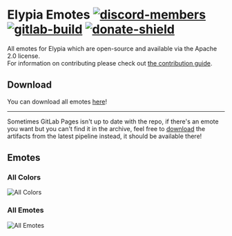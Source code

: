 # Elypia Emotes [![discord-members]][discord] [![gitlab-build]][gitlab] [![donate-shield]][elypia-donate]
All emotes for Elypia which are open-source and available via the Apache 2.0 license.  
For information on contributing please check out [the contribution guide]. 

## Download
You can download all emotes [here]!  

---

Sometimes GitLab Pages isn't up to date with the repo, if there's an emote you want but you can't find it in the archive,
feel free to [download] the artifacts from the latest pipeline instead, it should be available there!

## Emotes
### All Colors
![All Colors]

### All Emotes
![All Emotes]

[discord]: https://discord.gg/hprGMaM "Discord Invite"
[gitlab]: https://gitlab.com/Elypia/elypia-emotes/commits/master "Repository on GitLab"
[elypia-donate]: https://elypia.org/donate "Donate to Elypia"
[the contribution guide]: ./CONTRIBUTING.md "Contribute to the Elypia Emotes"
[here]: https://elypia.gitlab.io/elypia-emotes/emotes.zip "All Emotes Packaged"
[download]: https://gitlab.com/Elypia/elypia-emotes/-/jobs/artifacts/master/download?job=pages "Download Latest Pipeline"

[discord-members]: https://discordapp.com/api/guilds/184657525990359041/widget.png "Discord Shield"
[gitlab-build]: https://gitlab.com/Elypia/elypia-emotes/badges/master/pipeline.svg "GitLab Build Shield"
[donate-shield]: https://img.shields.io/badge/Elypia-Donate-blueviolet "Donate Shield"
[All Colors]: https://elypia.gitlab.io/elypia-emotes/colors.png "All Colors"
[All Emotes]: https://elypia.gitlab.io/elypia-emotes/emotes.png "All Unique Emotes"